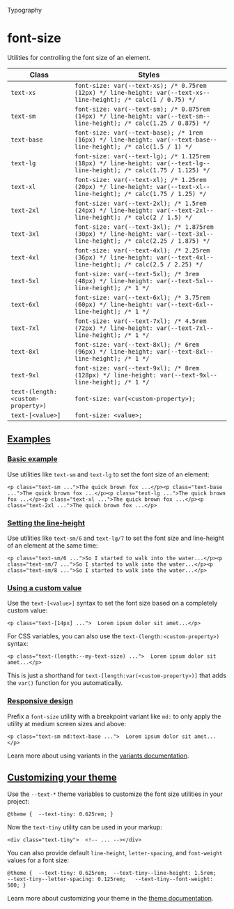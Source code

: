 Typography

# font-size

Utilities for controlling the font size of an element.

| Class                             | Styles                                                                                                                  |
| --------------------------------- | ----------------------------------------------------------------------------------------------------------------------- |
| `text-xs`                         | `font-size: var(--text-xs); /* 0.75rem (12px) */ line-height: var(--text-xs--line-height); /* calc(1 / 0.75) */`        |
| `text-sm`                         | `font-size: var(--text-sm); /* 0.875rem (14px) */ line-height: var(--text-sm--line-height); /* calc(1.25 / 0.875) */`   |
| `text-base`                       | `font-size: var(--text-base); /* 1rem (16px) */ line-height: var(--text-base--line-height); /* calc(1.5 / 1) */`        |
| `text-lg`                         | `font-size: var(--text-lg); /* 1.125rem (18px) */ line-height: var(--text-lg--line-height); /* calc(1.75 / 1.125) */`   |
| `text-xl`                         | `font-size: var(--text-xl); /* 1.25rem (20px) */ line-height: var(--text-xl--line-height); /* calc(1.75 / 1.25) */`     |
| `text-2xl`                        | `font-size: var(--text-2xl); /* 1.5rem (24px) */ line-height: var(--text-2xl--line-height); /* calc(2 / 1.5) */`        |
| `text-3xl`                        | `font-size: var(--text-3xl); /* 1.875rem (30px) */ line-height: var(--text-3xl--line-height); /* calc(2.25 / 1.875) */` |
| `text-4xl`                        | `font-size: var(--text-4xl); /* 2.25rem (36px) */ line-height: var(--text-4xl--line-height); /* calc(2.5 / 2.25) */`    |
| `text-5xl`                        | `font-size: var(--text-5xl); /* 3rem (48px) */ line-height: var(--text-5xl--line-height); /* 1 */`                      |
| `text-6xl`                        | `font-size: var(--text-6xl); /* 3.75rem (60px) */ line-height: var(--text-6xl--line-height); /* 1 */`                   |
| `text-7xl`                        | `font-size: var(--text-7xl); /* 4.5rem (72px) */ line-height: var(--text-7xl--line-height); /* 1 */`                    |
| `text-8xl`                        | `font-size: var(--text-8xl); /* 6rem (96px) */ line-height: var(--text-8xl--line-height); /* 1 */`                      |
| `text-9xl`                        | `font-size: var(--text-9xl); /* 8rem (128px) */ line-height: var(--text-9xl--line-height); /* 1 */`                     |
| `text-(length:<custom-property>)` | `font-size: var(<custom-property>);`                                                                                    |
| `text-[<value>]`                  | `font-size: <value>;`                                                                                                   |

## [Examples](#examples)

### [Basic example](#basic-example)

Use utilities like `text-sm` and `text-lg` to set the font size of an element:

```
<p class="text-sm ...">The quick brown fox ...</p><p class="text-base ...">The quick brown fox ...</p><p class="text-lg ...">The quick brown fox ...</p><p class="text-xl ...">The quick brown fox ...</p><p class="text-2xl ...">The quick brown fox ...</p>
```

### [Setting the line-height](#setting-the-line-height)

Use utilities like `text-sm/6` and `text-lg/7` to set the font size and line-height of an element at the same time:

```
<p class="text-sm/6 ...">So I started to walk into the water...</p><p class="text-sm/7 ...">So I started to walk into the water...</p><p class="text-sm/8 ...">So I started to walk into the water...</p>
```

### [Using a custom value](#using-a-custom-value)

Use the `text-[<value>]` syntax to set the font size based on a completely custom value:

```
<p class="text-[14px] ...">  Lorem ipsum dolor sit amet...</p>
```

For CSS variables, you can also use the `text-(length:<custom-property>)` syntax:

```
<p class="text-(length:--my-text-size) ...">  Lorem ipsum dolor sit amet...</p>
```

This is just a shorthand for `text-[length:var(<custom-property>)]` that adds the `var()` function for you automatically.

### [Responsive design](#responsive-design)

Prefix a `font-size` utility with a breakpoint variant like `md:` to only apply the utility at medium screen sizes and above:

```
<p class="text-sm md:text-base ...">  Lorem ipsum dolor sit amet...</p>
```

Learn more about using variants in the [variants documentation](/docs/hover-focus-and-other-states).

## [Customizing your theme](#customizing-your-theme)

Use the `--text-*` theme variables to customize the font size utilities in your project:

```
@theme {  --text-tiny: 0.625rem; }
```

Now the `text-tiny` utility can be used in your markup:

```
<div class="text-tiny">  <!-- ... --></div>
```

You can also provide default `line-height`, `letter-spacing`, and `font-weight` values for a font size:

```
@theme {  --text-tiny: 0.625rem;  --text-tiny--line-height: 1.5rem;   --text-tiny--letter-spacing: 0.125rem;   --text-tiny--font-weight: 500; }
```

Learn more about customizing your theme in the [theme documentation](/docs/theme#customizing-your-theme).
